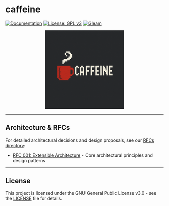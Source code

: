 # caffeine

[![Documentation](https://img.shields.io/badge/docs-read%20the%20docs-blue?style=for-the-badge&logo=readthedocs&logoColor=white)](https://caffeine.docs.brickellresearch.org/)
[![License: GPL v3](https://img.shields.io/badge/License-GPLv3-blue.svg?style=for-the-badge)](https://www.gnu.org/licenses/gpl-3.0)
[![Gleam](https://img.shields.io/badge/Gleam-FFAFF3?style=for-the-badge&logo=gleam&logoColor=black)](https://gleam.run/)

<div align="center">
<img src="images/caffeine_icon.png" alt="Caffeine Icon" width="250" height="250">
</div>

***

## Architecture & RFCs

For detailed architectural decisions and design proposals, see our [RFCs directory](rfcs/):

- [RFC 001: Extensible Architecture](rfcs/001_Extensible_Architecture.md) - Core architectural principles and design patterns
***

## License

This project is licensed under the GNU General Public License v3.0 - see the [LICENSE](LICENSE) file for details.

